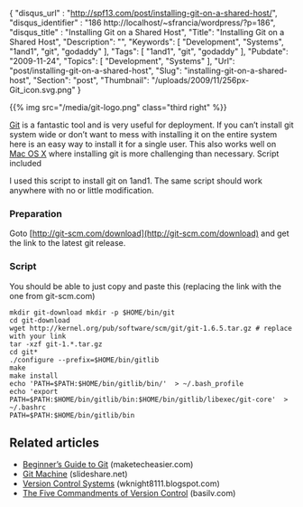 {
	"disqus_url" : "http://spf13.com/post/installing-git-on-a-shared-host/",
	"disqus_identifier" : "186 http://localhost/~sfrancia/wordpress/?p=186",
	"disqus_title" : "Installing Git on a Shared Host",
	"Title": "Installing Git on a Shared Host",
	"Description": "",
	"Keywords": [
		"Development",
		"Systems",
		"1and1",
		"git",
		"godaddy"
	],
	"Tags": [
		"1and1",
		"git",
		"godaddy"
	],
	"Pubdate": "2009-11-24",
	"Topics": [
		"Development",
		"Systems"
	],
	"Url": "post/installing-git-on-a-shared-host",
	"Slug": "installing-git-on-a-shared-host",
	"Section": "post",
	"Thumbnail": "/uploads/2009/11/256px-Git_icon.svg.png"
}

{{% img src="/media/git-logo.png" class="third right" %}}


[Git](http://git-scm.com/ "Git") is a fantastic tool and is
very useful for deployment. If you can’t install git system wide or
don’t want to mess with installing it on the entire system here is an
easy way to install it for a single user. This also works well on [Mac
OS X](http://apple.com/macosx/ "Mac OS X") where installing git is more
challenging than necessary. Script included

I used this script to install git on 1and1. The same script should work
anywhere with no or little modification.

### Preparation

Goto [http://git-scm.com/download](http://git-scm.com/download) and get
the link to the latest git release.

### Script

You should be able to just copy and paste this (replacing the link with
the one from git-scm.com)

~~~~ {.brush: .bash}
mkdir git-download mkdir -p $HOME/bin/git
cd git-download
wget http://kernel.org/pub/software/scm/git/git-1.6.5.tar.gz # replace with your link
tar -xzf git-1.*.tar.gz
cd git*
./configure --prefix=$HOME/bin/gitlib
make
make install
echo 'PATH=$PATH:$HOME/bin/gitlib/bin/'  > ~/.bash_profile
echo 'export PATH=$PATH:$HOME/bin/gitlib/bin:$HOME/bin/gitlib/libexec/git-core'  > ~/.bashrc
PATH=$PATH:$HOME/bin/gitlib/bin
~~~~

## Related articles

-   [Beginner’s Guide to
    Git](http://maketecheasier.com/beginners-guide-to-git/2010/03/11)
    (maketecheasier.com)
-   [Git Machine](http://www.slideshare.net/err/git-machine)
    (slideshare.net)
-   [Version Control
    Systems](http://wknight8111.blogspot.com/2009/09/version-control-systems.html)
    (wknight8111.blogspot.com)
-   [The Five Commandments of Version
    Control](http://www.basilv.com/psd/blog/2009/the-five-commandments-of-version-control)
    (basilv.com)

